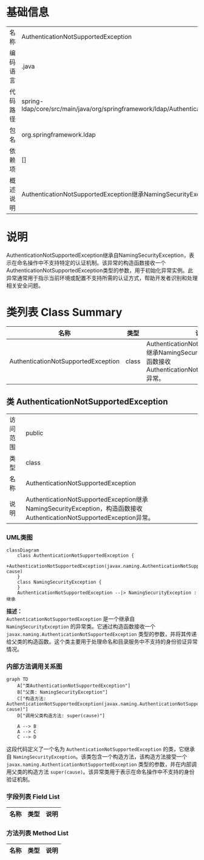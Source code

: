 # 基础信息

|      |      |
|------|------|
| 名称 | AuthenticationNotSupportedException |
| 编码语言 | .java |
| 代码路径 | spring-ldap/core/src/main/java/org/springframework/ldap/AuthenticationNotSupportedException.java |
| 包名 | org.springframework.ldap |
| 依赖项 | [] |
| 概述说明 | AuthenticationNotSupportedException继承NamingSecurityException，构造函数接收异常。 |

# 说明

AuthenticationNotSupportedException继承自NamingSecurityException，表示在命名操作中不支持特定的认证机制。该异常的构造函数接收一个AuthenticationNotSupportedException类型的参数，用于初始化异常实例。此异常通常用于指示当前环境或配置不支持所需的认证方式，帮助开发者识别和处理相关安全问题。

# 类列表 Class Summary

| 名称   | 类型  | 说明 |
|-------|------|-------------|
| AuthenticationNotSupportedException | class | AuthenticationNotSupportedException继承NamingSecurityException，构造函数接收AuthenticationNotSupportedException异常。 |



## 类 AuthenticationNotSupportedException

|      |      |
|------|------|
| 访问范围 | public |
| 类型 | class |
| 名称 | AuthenticationNotSupportedException |
| 说明 | AuthenticationNotSupportedException继承NamingSecurityException，构造函数接收AuthenticationNotSupportedException异常。 |


### UML类图

```mermaid
classDiagram
    class AuthenticationNotSupportedException {
        +AuthenticationNotSupportedException(javax.naming.AuthenticationNotSupportedException cause)
    }
    class NamingSecurityException {
    }
    AuthenticationNotSupportedException --|> NamingSecurityException : 继承
```

**描述：**  
`AuthenticationNotSupportedException` 是一个继承自 `NamingSecurityException` 的异常类。它通过构造函数接收一个 `javax.naming.AuthenticationNotSupportedException` 类型的参数，并将其传递给父类的构造函数。这个类主要用于处理命名和目录服务中不支持的身份验证异常情况。


### 内部方法调用关系图

```mermaid
graph TD
    A["类AuthenticationNotSupportedException"]
    B["父类: NamingSecurityException"]
    C["构造方法: AuthenticationNotSupportedException(javax.naming.AuthenticationNotSupportedException cause)"]
    D["调用父类构造方法: super(cause)"]

    A --> B
    A --> C
    C --> D
```

这段代码定义了一个名为 `AuthenticationNotSupportedException` 的类，它继承自 `NamingSecurityException`。该类包含一个构造方法，该构造方法接受一个 `javax.naming.AuthenticationNotSupportedException` 类型的参数，并在内部调用父类的构造方法 `super(cause)`。该异常类用于表示在命名操作中不支持的身份验证机制。

### 字段列表 Field List

| 名称  | 类型  | 说明 |
|-------|-------|------|

### 方法列表 Method List

| 名称  | 类型  | 说明 |
|-------|-------|------|




